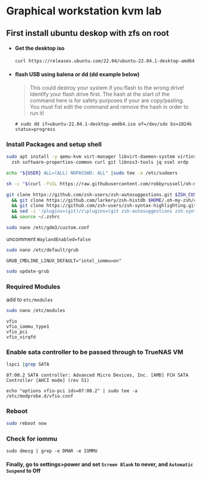 # Graphical workstation kvm lab

## First install ubuntu deskop with zfs on root
- #### Get the desktop iso
  ```bash
  curl https://releases.ubuntu.com/22.04/ubuntu-22.04.1-desktop-amd64.iso -o ubuntu-22.04.1-desktop-amd64.iso
  ```
- #### flash USB using balena or dd (dd example below)
  > This could destroy your system if you flash to the wrong drive! Identify your flash drive first.
  > The hash at the start of the command here is for safety purposes if your are copy/pasting.
  > You must fist edit the command and remove the hash in order to run it!
  ```
  # sudo dd if=ubuntu-22.04.1-desktop-amd64.iso of=/dev/sdx bs=1024k status=progress
  ```

### Install Packages and setup shell
```bash
sudo apt install -y qemu-kvm virt-manager libvirt-daemon-system virtinst libvirt-clients bridge-utils zsys cockpit cockpit-machines net-tools \
  zsh software-properties-common curl git libnss3-tools jq xsel xrdp
```
```bash
echo "${USER} ALL=(ALL) NOPASSWD: ALL" |sudo tee -a /etc/sudoers
```
```bash
sh -c "$(curl -fsSL https://raw.githubusercontent.com/robbyrussell/oh-my-zsh/master/tools/install.sh)"
```
```bash
git clone https://github.com/zsh-users/zsh-autosuggestions.git $ZSH_CUSTOM/plugins/zsh-autosuggestions \
  && git clone https://github.com/larkery/zsh-histdb $HOME/.oh-my-zsh/custom/plugins/zsh-histdb \
  && git clone https://github.com/zsh-users/zsh-syntax-highlighting.git $ZSH_CUSTOM/plugins/zsh-syntax-highlighting \
  && sed -i '/plugins=(git)/c\plugins=(git zsh-autosuggestions zsh-syntax-highlighting)' ~/.zshrc \
  && source ~/.zshrc
```
```bash
sudo nano /etc/gdm3/custom.conf
```
uncomment `WaylandEnabled=false`

```bash
sudo nano /etc/default/grub
```
```
GRUB_CMDLINE_LINUX_DEFAULT="intel_iommu=on"
```
```bash
sudo update-grub
```
### Required Modules
add to `etc/modules`

```bash
sudo nano /etc/modules
```
```
vfio
vfio_iommu_type1
vfio_pci
vfio_virqfd
```

### Enable sata controller to be passed through to TrueNAS VM

```bash
lspci |grep SATA
```
```
07:00.2 SATA controller: Advanced Micro Devices, Inc. [AMD] FCH SATA Controller [AHCI mode] (rev 51)
```
```
echo "options vfio-pci ids=07:00.2" | sudo tee -a /etc/modprobe.d/vfio.conf
```
### Reboot
``` bash
sudo reboot now
```
### Check for iommu
```
sudo dmesg | grep -e DMAR -e IOMMU
```

#### Finally, go to settings>power and set `Screen Blank` to never, and `Automatic Suspend` to Off

